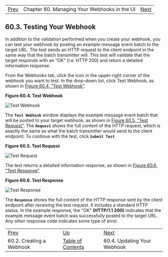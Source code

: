 |     |     |     |
| --- | --- | --- |
| [Prev](web-ui.webhooks.create)  | Chapter 60. Managing Your Webhooks in the UI |  [Next](web-ui.webhooks.update) |

## 60.3. Testing Your Webhook

In addition to the validation performed when you create your webhook, you can test your webhook by posting an example message event batch to the target URL. The test sends an HTTP request to the client endpoint in the same way that the batch transmitter will. This test will validate that the target responds with an "OK" (i.e. HTTP 200) and return a detailed information response.

From the Webhooks tab, click the icon in the upper-right corner of the webhook you want to test. In the drop-down list, click Test Webhook, as shown in [Figure 60.4, “Test Webhook”](web-ui.webhooks.test#figure_test_webhook "Figure 60.4. Test Webhook").

<a name="figure_test_webhook"></a>

**Figure 60.4. Test Webhook**

![Test Webhook](https://support.messagesystems.com/docs/web-momo4/images/test_webhook.png)

The **`Test Webhook`** window displays the example message event batch that will be posted to your target webhook, as shown in [Figure 60.5, “Test Request”](web-ui.webhooks.test#figure_test_request "Figure 60.5. Test Request"). The **`Request`** shows the full content of the HTTP request, which is exactly the same as what the batch transmitter would send to the client endpoint. To continue with the test, click **`Submit Test`**

<a name="figure_test_request"></a>

**Figure 60.5. Test Request**

![Test Request](https://support.messagesystems.com/docs/web-momo4/images/test_request.png)

The test returns a detailed information response, as shown in [Figure 60.6, “Test Response”](web-ui.webhooks.test#figure_test_response "Figure 60.6. Test Response").

<a name="figure_test_response"></a>

**Figure 60.6. Test Response**

![Test Response](https://support.messagesystems.com/docs/web-momo4/images/test_response.png)

The **`Response`** shows the full content of the HTTP response sent by the client endpoint after receiving the test request. It includes a standard HTTP status. In the example response, the "OK" **(HTTP/1.1 200)** indicates that the example message event batch was successfully posted to the target URL. Any other response code indicates some type of error.

|     |     |     |
| --- | --- | --- |
| [Prev](web-ui.webhooks.create)  | [Up](web-ui.webhooks) |  [Next](web-ui.webhooks.update) |
| 60.2. Creating a Webhook  | [Table of Contents](index) |  60.4. Updating Your Webhook |

